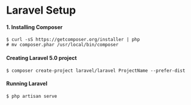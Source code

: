# Laravel Setup

#### 1. Installing Composer

    $ curl -sS https://getcomposer.org/installer | php
    # mv composer.phar /usr/local/bin/composer

#### Creating Laravel 5.0 project

    $ composer create-project laravel/laravel ProjectName --prefer-dist

#### Running Laravel

    $ php artisan serve
